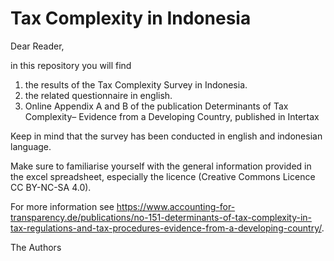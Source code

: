 # Tax Complexity in Indonesia

Dear Reader,

in this repository you will find

1) the results of the Tax Complexity Survey in Indonesia.
2) the related questionnaire in english.
3) Online Appendix A and B of the publication Determinants of Tax Complexity– Evidence from a Developing Country, published in Intertax

Keep in mind that the survey has been conducted in english and indonesian language.

Make sure to familiarise yourself with the general information provided in the excel spreadsheet, especially the licence (Creative Commons Licence CC BY-NC-SA 4.0).

For more information see https://www.accounting-for-transparency.de/publications/no-151-determinants-of-tax-complexity-in-tax-regulations-and-tax-procedures-evidence-from-a-developing-country/.

The Authors
